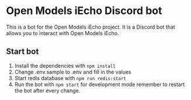 # Open Models iEcho Discord bot

This is a bot for the Open Models iEcho project. It is a Discord bot that allows
you to interact with Open Models iEcho.

## Start bot

1. Install the dependencies with `npm install`
2. Change .env.sample to .env and fill in the values
3. Start redis database with `npm run redis:start`
4. Run the bot with `npm start` for development mode remember to restart the bot
   after every change.
